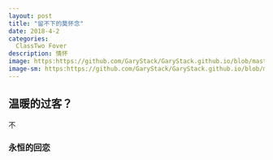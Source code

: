 ```yaml
---
layout: post
title: "留不下的莫怀念"
date: 2018-4-2
categories:
  ClassTwo Fover
description: 情怀
image: https:https://github.com/GaryStack/GaryStack.github.io/blob/master/background/%E6%98%9F%E7%A9%BA/timg.jpg?raw=true
image-sm: https:https://github.com/GaryStack/GaryStack.github.io/blob/master/background/%E6%98%9F%E7%A9%BA/timg.jpg?raw=true
---
```


## 温暖的过客？

 不

### 永恒的回恋
